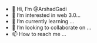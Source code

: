 - 👋 Hi, I’m @ArshadGadi
- 👀 I’m interested in web 3.0...
- 🌱 I’m currently learning ...
- 💞️ I’m looking to collaborate on ...
- 📫 How to reach me ...

<!---
ArshadGadi/ArshadGadi is a ✨ special ✨ repository because its `README.md` (this file) appears on your GitHub profile.
You can click the Preview link to take a look at your changes.
--->
